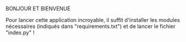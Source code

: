 BONJOUR ET BIENVENUE

Pour lancer cette application incroyable, il suffit d'installer les modules nécessaires (indiqués dans "requirements.txt") et de lancer le fichier "index.py" !
